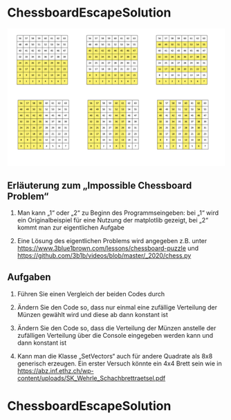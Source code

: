 # ChessboardEscapeSolution
![sets.png](sets.png)
## Erläuterung zum „Impossible Chessboard Problem“

1.	Man kann „1“ oder „2“ zu Beginn des Programmseingeben:
bei „1“ wird ein Originalbeispiel für eine Nutzung der matplotlib gezeigt,
bei „2“ kommt man zur eigentlichen Aufgabe
 
2. Eine Lösung des eigentlichen Problems wird angegeben z.B. unter 
https://www.3blue1brown.com/lessons/chessboard-puzzle
und
https://github.com/3b1b/videos/blob/master/_2020/chess.py
## Aufgaben
1.	Führen Sie einen Vergleich der beiden Codes durch

2.	Ändern Sie den Code so, dass nur einmal eine zufällige Verteilung der Münzen gewählt wird und diese ab dann konstant ist

3.	Ändern Sie den Code so, dass die Verteilung der Münzen anstelle der zufälligen Verteilung über die Console eingegeben werden kann und dann konstant ist

4. Kann man die Klasse „SetVectors“ auch für andere Quadrate als 8x8 generisch erzeugen. Ein erster Versuch könnte ein 4x4 Brett sein wie in 
https://abz.inf.ethz.ch/wp-content/uploads/SK_Wehrle_Schachbrettraetsel.pdf 

# ChessboardEscapeSolution

